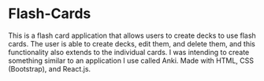 # Flash-Cards
This is a flash card application that allows users to create decks to use flash cards. The user is able to create decks, edit them, and delete them, and this functionality also extends to the individual cards.
I was intending to create something similar to an application I use called Anki.
Made with HTML, CSS (Bootstrap), and React.js.
